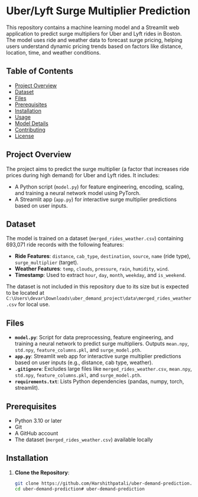 # Uber/Lyft Surge Multiplier Prediction

This repository contains a machine learning model and a Streamlit web application to predict surge multipliers for Uber and Lyft rides in Boston. The model uses ride and weather data to forecast surge pricing, helping users understand dynamic pricing trends based on factors like distance, location, time, and weather conditions.

## Table of Contents
- [Project Overview](#project-overview)
- [Dataset](#dataset)
- [Files](#files)
- [Prerequisites](#prerequisites)
- [Installation](#installation)
- [Usage](#usage)
- [Model Details](#model-details)
- [Contributing](#contributing)
- [License](#license)

## Project Overview
The project aims to predict the surge multiplier (a factor that increases ride prices during high demand) for Uber and Lyft rides. It includes:
- A Python script (`model.py`) for feature engineering, encoding, scaling, and training a neural network model using PyTorch.
- A Streamlit app (`app.py`) for interactive surge multiplier predictions based on user inputs.

## Dataset
The model is trained on a dataset (`merged_rides_weather.csv`) containing 693,071 ride records with the following features:
- **Ride Features**: `distance`, `cab_type`, `destination`, `source`, `name` (ride type), `surge_multiplier` (target).
- **Weather Features**: `temp`, `clouds`, `pressure`, `rain`, `humidity`, `wind`.
- **Timestamp**: Used to extract `hour`, `day`, `month`, `weekday`, and `is_weekend`.

The dataset is not included in this repository due to its size but is expected to be located at `C:\Users\devar\Downloads\uber_demand_project\data\merged_rides_weather.csv` for local use.

## Files
- **`model.py`**: Script for data preprocessing, feature engineering, and training a neural network to predict surge multipliers. Outputs `mean.npy`, `std.npy`, `feature_columns.pkl`, and `surge_model.pth`.
- **`app.py`**: Streamlit web app for interactive surge multiplier predictions based on user inputs (e.g., distance, cab type, weather).
- **`.gitignore`**: Excludes large files like `merged_rides_weather.csv`, `mean.npy`, `std.npy`, `feature_columns.pkl`, and `surge_model.pth`.
- **`requirements.txt`**: Lists Python dependencies (pandas, numpy, torch, streamlit).

## Prerequisites
- Python 3.10 or later
- Git
- A GitHub account
- The dataset (`merged_rides_weather.csv`) available locally

## Installation
1. **Clone the Repository**:
   ```bash
   git clone https://github.com/Harshithpatali/uber-demand-prediction.git
   cd uber-demand-prediction#   u b e r - d e m a n d - p r e d i c t i o n  
 